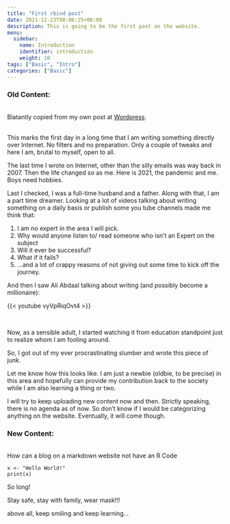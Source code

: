 ```yaml
---
title: "First rbind post"
date: 2021-12-23T08:06:25+06:00
description: This is going to be the first post on the website.
menu:
  sidebar:
    name: Introduction
    identifier: introduction
    weight: 10
tags: ["Basic", "Intro"]
categories: ["Basic"]
---
```

 <!--date: 2021-12-23T08:06:25+05:30 

Greeting! This is an introduction post. This post tests the followings:

-   Hero image is in the same directory as the post.
-   This post should be at top of the sidebar.
-   Post author should be the same as specified in `author.yaml` file.
 -->

### Old Content:

</br><span class="comment">Blatantly copied from my own post at <a href="https://sumitsatsangi.wordpress.com/2021/05/05/first-post/">Wordpress</a>.<span class="comment"></span></p>
 </p></br>
<span class="firstcharacter">T</span>his marks the first day in a long time that I am writing something directly over Internet. No filters and no preparation. Only a couple of tweaks and here I am, brutal to myself, open to all. 
</p>
The last time I wrote on Internet, other than the silly emails was way back in 2007. Then the life changed so as me. Here is 2021, the pandemic and me. Boys need hobbies.</p>
Last I checked, I was a full-time husband and a father. Along with that, I am a part time dreamer. Looking at a lot of videos talking about writing something on a daily basis or publish some you tube channels made me think that:

1. I am no expert in the area I will pick.
2. Why would anyone listen to/ read someone who isn’t an Expert on the subject
3. Will it ever be successful?
4. What if it fails?
5. …and a lot of crappy reasons of not giving out some time to kick off the journey.

And then I saw Ali Abdaal talking about writing (and possibly become a millionaire):

{{< youtube vyVpRiqOvt4 >}}

</br>

Now, as a sensible adult, I started watching it from education standpoint just to realize whom I am fooling around.

So, I got out of my ever procrastinating slumber and wrote this piece of junk.

Let me know how this looks like. I am just a newbie (oldbie, to be precise) in this area and hopefully can provide my contribution back to the society while I am also learning a thing or two.

I will try to keep uploading new content now and then. Strictly speaking, there is no agenda as of now. So don’t know if I would be categorizing anything on the website. Eventually, it will come though.


### New Content:
</br>
How can a blog on a markdown website not have an R Code

```
x <- "Hello World!"
print(x)
```

So long!

Stay safe, stay with family, wear mask!!!

above all, keep smiling and keep learning…
